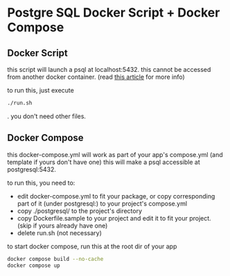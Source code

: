 # Postgre SQL Docker Script + Docker Compose

## Docker Script

this script will launch a psql at localhost:5432.
this cannot be accessed from another docker container. 
(read [this article](https://zenn.dev/gladevise/articles/access-localhost-from-docker-container#failed-to-connect-to-host.docker.internal-port-xxxx-after-0-ms%3A-connection-refused) for more info)

to run this, just execute
```sh
./run.sh
```
. you don't need other files.

## Docker Compose

this docker-compose.yml will work as part of your app's compose.yml (and template if yours don't have one)
this will make a psql accessible at postgresql:5432.

to run this, you need to:
- edit docker-compose.yml to fit your package,
    or copy corresponding part of it (under postgresql:) to your project's compose.yml
- copy ./postgresql/ to the project's directory
- copy Dockerfile.sample to your project and edit it to fit your project. (skip if yours already have one)
- delete run.sh (not necessary)

to start docker compose, run this at the root dir of your app
```sh
docker compose build --no-cache
docker compose up
```
